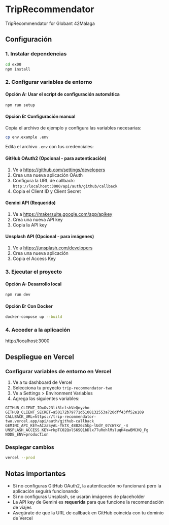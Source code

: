 # TripRecommendator
TripRecommendator for Globant 42Málaga

## Configuración

### 1. Instalar dependencias
```bash
cd ex00
npm install
```

### 2. Configurar variables de entorno

#### Opción A: Usar el script de configuración automática
```bash
npm run setup
```

#### Opción B: Configuración manual
Copia el archivo de ejemplo y configura las variables necesarias:

```bash
cp env.example .env
```

Edita el archivo `.env` con tus credenciales:

#### GitHub OAuth2 (Opcional - para autenticación)
1. Ve a https://github.com/settings/developers
2. Crea una nueva aplicación OAuth
3. Configura la URL de callback: `http://localhost:3000/api/auth/github/callback`
4. Copia el Client ID y Client Secret

#### Gemini API (Requerido)
1. Ve a https://makersuite.google.com/app/apikey
2. Crea una nueva API key
3. Copia la API key

#### Unsplash API (Opcional - para imágenes)
1. Ve a https://unsplash.com/developers
2. Crea una nueva aplicación
3. Copia el Access Key

### 3. Ejecutar el proyecto

#### Opción A: Desarrollo local
```bash
npm run dev
```

#### Opción B: Con Docker
```bash
docker-compose up --build
```

### 4. Acceder a la aplicación
http://localhost:3000

## Despliegue en Vercel

### Configurar variables de entorno en Vercel

1. Ve a tu dashboard de Vercel
2. Selecciona tu proyecto `trip-recommendator-two`
3. Ve a Settings > Environment Variables
4. Agrega las siguientes variables:

```
GITHUB_CLIENT_ID=Ov23li3lclshVeQnyzho
GITHUB_CLIENT_SECRET=a50172b79771d5108132553a720dff43ff52e109
CALLBACK_URL=https://trip-recommendator-two.vercel.app/api/auth/github-callback
GEMINI_API_KEY=AIzaSyAL-fkTX_48826c5bp-lUdY_07cW7Kr_-4
UNSPLASH_ACCESS_KEY=rkpTC02QxlS6SQ1bDlx7TuRohlMsluqH4ewBMCHQ_Fg
NODE_ENV=production
```

### Desplegar cambios

```bash
vercel --prod
```

## Notas importantes

- Si no configuras GitHub OAuth2, la autenticación no funcionará pero la aplicación seguirá funcionando
- Si no configuras Unsplash, se usarán imágenes de placeholder
- La API key de Gemini es **requerida** para que funcione la recomendación de viajes
- Asegúrate de que la URL de callback en GitHub coincida con tu dominio de Vercel